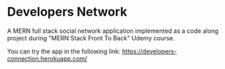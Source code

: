 # Developers Network
A MERN full stack social network application implemented as a code along project during "MERN Stack Front To Back" Udemy course.

You can try the app in the following link: https://developers-connection.herokuapp.com/
